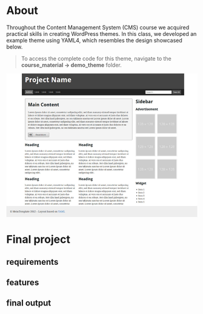 # About 
Throughout the Content Management System (CMS) course we acquired practical skills in creating WordPress themes. In this class, we developed an example theme using YAML4, which resembles the design showcased below.

> To access the complete code for this theme, navigate to the **course_material -> demo_theme** folder.

![demo_theme](img/demo_theme.png)

# Final project

## requirements

## features

## final output


